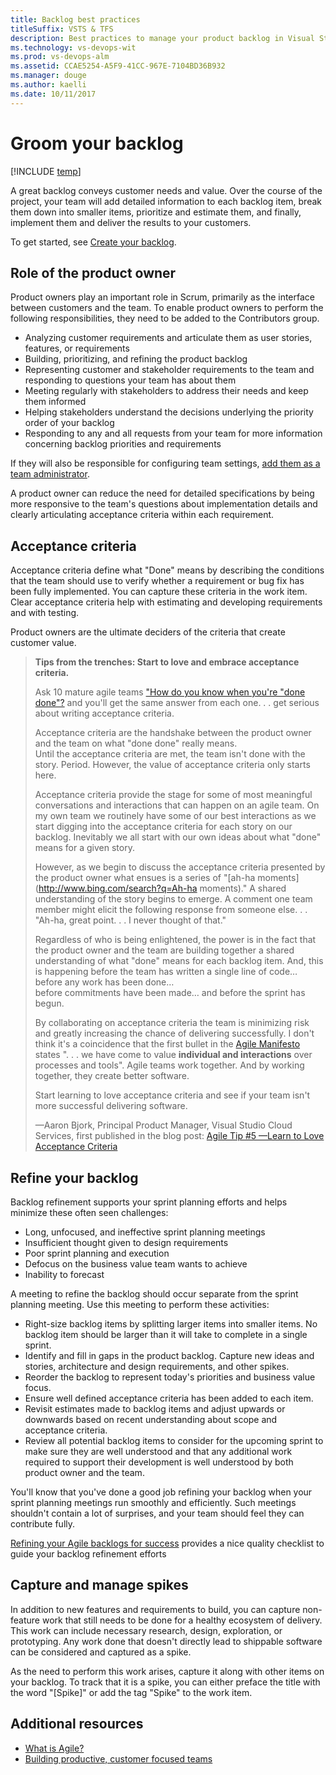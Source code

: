 ```yaml
---
title: Backlog best practices 
titleSuffix: VSTS & TFS
description: Best practices to manage your product backlog in Visual Studio Team Services (VSTS) and Team Foundation 
ms.technology: vs-devops-wit
ms.prod: vs-devops-alm
ms.assetid: CCAE5254-A5F9-41CC-967E-7104BD36B932
ms.manager: douge
ms.author: kaelli
ms.date: 10/11/2017
---
```


# Groom your backlog  

[!INCLUDE [temp](../_shared/version-vsts-tfs-all-versions.md)]
 
A great backlog conveys customer needs and value. Over the course of the project, your team will add detailed 
information to each backlog item, break them down into smaller items, prioritize and estimate them, and finally, 
implement them and deliver the results to your customers. 

To get started, see [Create your backlog](create-your-backlog.md).  


<a name="product-owner-role"></a>
## Role of the product owner  
Product owners play an important role in Scrum, primarily as the interface between customers and the team. To enable product owners to perform the following responsibilities, they need to be added to the Contributors group. 

* Analyzing customer requirements and articulate them as user stories, features, or requirements  
* Building, prioritizing, and refining the product backlog  
* Representing customer and stakeholder requirements to the team and responding to questions your team has about them  
* Meeting regularly with stakeholders to address their needs and keep them informed  
* Helping stakeholders understand the decisions underlying the priority order of your backlog  
* Responding to any and all requests from your team for more information concerning backlog priorities and requirements  

If they will also be responsible for configuring team settings, [add them as a team administrator](../scale/manage-team-assets.md).  

A product owner can reduce the need for detailed specifications by being more responsive to the team's questions about implementation details and clearly articulating acceptance criteria within each requirement.


 
<a name="acceptance"></a>
## Acceptance criteria
Acceptance criteria define what "Done" means by describing the conditions that the team should use to verify whether a requirement or bug fix has been fully implemented. You can capture these criteria in the work item. Clear acceptance criteria help with estimating and developing requirements and with testing.

Product owners are the ultimate deciders of the criteria that create customer value.

> **Tips from the trenches: Start to love and embrace acceptance criteria.**  
> 
> Ask 10 mature agile teams ["How do you know when you're "done done"?](https://blogs.msdn.microsoft.com/aaronbjork/2010/05/04/agile-tip-5-learn-to-love-acceptance-criteria/)
> and you'll get the same answer from each one. . . get serious about writing acceptance criteria.  
> 
> Acceptance criteria are the handshake between the product owner and the team on what "done done" really means.  
> Until the acceptance criteria are met, the team isn't done with the story. Period. 
> However, the value of acceptance criteria only starts here.  
>  
> Acceptance criteria provide the stage for some of most meaningful conversations and interactions 
> that can happen on an agile team. On my own team we routinely have some of our best interactions as 
> we start digging into the acceptance criteria for each story on our backlog. 
> Inevitably we all start with our own ideas about what "done" means for a given story.  
>  
> However, as we begin to discuss the acceptance criteria presented by the product owner what 
> ensues is a series of "[ah-ha moments](http://www.bing.com/search?q=Ah-ha moments)." 
> A shared understanding of the story begins to emerge. A comment one team member might elicit 
> the following response from someone else. . .  "Ah-ha, great point. . . I never thought of that."  
> 
> Regardless of who is being enlightened, the power is in the fact that the product owner and 
> the team are building together a shared understanding of what "done" means for each backlog item.
> And, this is happening before the team has written a single line of code&hellip;  before any work has been done&hellip;  
> before commitments have been made&hellip;  and before the sprint has begun.  
> 
> By collaborating on acceptance criteria the team is minimizing risk and greatly increasing the chance of delivering successfully. 
> I don't think it's a coincidence that the first bullet in the 
> [Agile Manifesto](http://agilemanifesto.org/) states ". . . we have come to value 
> **individual and interactions** over processes and tools".
> Agile teams work together. And by working together, they create better software.  
> 
> Start learning to love acceptance criteria and see if your team isn't more successful delivering software.  
> 
> &mdash;Aaron Bjork, Principal Product Manager, Visual Studio Cloud Services, first published in the 
> blog post: [Agile Tip #5 &mdash;Learn to Love Acceptance Criteria](https://blogs.msdn.microsoft.com/aaronbjork/2010/05/04/agile-tip-5-learn-to-love-acceptance-criteria/)



<a id="groom">  </a>
## Refine your backlog
  
Backlog refinement supports your sprint planning efforts and helps minimize these often seen challenges:

* Long, unfocused, and ineffective sprint planning meetings  
* Insufficient thought given to design requirements  
* Poor sprint planning and execution  
* Defocus on the business value team wants to achieve  
* Inability to forecast  

A meeting to refine the backlog should occur separate from the sprint planning meeting. Use this meeting to perform these activities:  
* Right-size backlog items by splitting larger items into smaller items. No backlog item should be larger than it will take to complete in a single sprint.  
* Identify and fill in gaps in the product backlog. Capture new ideas and stories, architecture and design requirements, and other spikes.  
* Reorder the backlog to represent today's priorities and business value focus.  
* Ensure well defined acceptance criteria has been added to each item.  
* Revisit estimates made to backlog items and adjust upwards or downwards based on recent understanding about scope and acceptance criteria.  
* Review all potential backlog items to consider for the upcoming sprint to make sure they are well understood and that any additional work required to support their development is well understood by both product owner and the team.  

You'll know that you've done a good job refining your backlog when your sprint planning meetings run smoothly and efficiently. Such meetings shouldn't contain a lot of surprises, and your team should feel they can contribute fully.    

[Refining your Agile backlogs for success](http://www.batimes.com/robert-galen/grooming-your-agile-backlogs-for-success.html) provides a nice quality checklist to guide your backlog refinement efforts


<a name="spikes"></a>
## Capture and manage spikes
In addition to new features and requirements to build, you can capture non-feature work that still needs to be done for a healthy ecosystem of delivery. This work can include necessary research, design, exploration, or prototyping. Any work done that doesn't directly lead to shippable software can be considered and captured as a spike.

As the need to perform this work arises, capture it along with other items on your backlog. To track that it is a spike, you can either preface the title with the word "[Spike]" or add the tag "Spike" to the work item.  

## Additional resources
- [What is Agile?](https://www.visualstudio.com/learn/what-is-agile/)  
- [Building productive, customer focused teams](https://www.visualstudio.com/learn/productive-teams/)  

